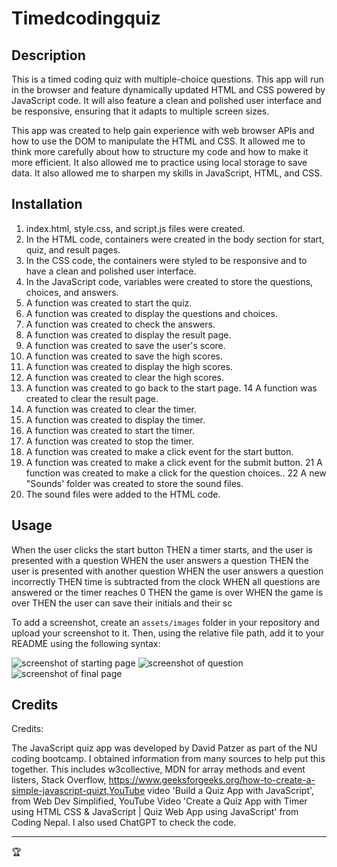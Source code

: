 # Timedcodingquiz

## Description

This is a timed coding quiz with multiple-choice questions. This app will run in the browser and feature dynamically updated HTML and CSS powered by JavaScript code. It will also feature a clean and polished user interface and be responsive, ensuring that it adapts to multiple screen sizes.

This app was created to help gain experience with web browser APIs and how to use the DOM to manipulate the HTML and CSS. It allowed me to think more carefully about how to structure my code and how to make it more efficient. It also allowed me to practice using local storage to save data. It also allowed me to sharpen my skills in JavaScript, HTML, and CSS.

## Installation
1. index.html, style.css, and script.js files were created.
2. In the HTML code, containers were created in the body section for start, quiz, and result pages. 
3. In the CSS code, the containers were styled to be responsive and to have a clean and polished user interface.
4. In the JavaScript code, variables were created to store the questions, choices, and answers.
5. A function was created to start the quiz.
6. A function was created to display the questions and choices.
7. A function was created to check the answers.
8. A function was created to display the result page.
9. A function was created to save the user's score.
10. A function was created to save the high scores.
11. A function was created to display the high scores.
12. A function was created to clear the high scores.
13. A function was created to go back to the start page.
14 A function was created to clear the result page.
15. A function was created to clear the timer.
16. A function was created to display the timer.
17. A function was created to start the timer.
18. A function was created to stop the timer.
19. A function was created to make a click event for the start button.
20. A function was created to make a click event for the submit button.
21 A function was created to make a click for the question choices..
22 A new "Sounds' folder was created to store the sound files.
23. The sound files were added to the HTML code.



## Usage

When the user clicks the start button
THEN a timer starts, and the user is presented with a question
WHEN the user answers a question
THEN the user is presented with another question
WHEN the user answers a question incorrectly
THEN time is subtracted from the clock
WHEN all questions are answered or the timer reaches 0
THEN the game is over
WHEN the game is over
THEN the user can save their initials and their sc


To add a screenshot, create an `assets/images` folder in your repository and upload your screenshot to it. Then, using the relative file path, add it to your README using the following syntax:

![screenshot of starting page](.\assets\images\Screenshot(143).png)
![screenshot of question](.\assets\images\Screenshot(145).png)
![screenshot of final page](.\assets\images\Screenshot(146).png)





## Credits

Credits:

The JavaScript quiz app was developed by David Patzer as part of the NU coding bootcamp. I obtained information from many sources to help put this together. This includes w3collective, MDN for array methods and event listers, Stack Overflow, https://www.geeksforgeeks.org/how-to-create-a-simple-javascript-quizt,YouTube video 'Build a Quiz App with JavaScript', from Web Dev Simplified, YouTube Video 'Create a Quiz App with Timer using HTML CSS & JavaScript | Quiz Web App using JavaScript' from Coding Nepal. I also used ChatGPT to check the code. 


---

🏆 